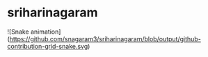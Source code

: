 # sriharinagaram

![Snake animation]
(https://github.com/snagaram3/sriharinagaram/blob/output/github-contribution-grid-snake.svg)
